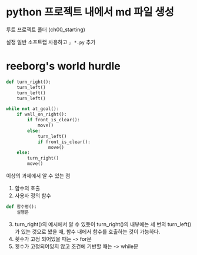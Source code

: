 # python 프로젝트 내에서 md 파일 생성

루트 프로젝트 폴더 (ch00_starting)

설정 일반 소프트랩 사용하고 `; *.py` 추가

# reeborg's world hurdle
```python
def turn_right():
    turn_left()
    turn_left()
    turn_left()

while not at_goal():
    if wall_on_right():
        if front_is_clear():
            move()
        else:
            turn_left()
            if front_is_clear():
                move()
    else:
        turn_right()
        move()
```

이상의 과제에서 알 수 있는 점
1. 함수의 호출
2. 사용자 정의 함수
```python
def 함수명():
    실행문
```
3. turn_right()의 예시에서 알 수 있듯이 turn_right()의 내부에는 세 번의 turn_left()가 있는 것으로 봤을 때, 함수 내에서 함수를 호출하는 것이 가능하다.
4. 횟수가 고정 되어있을 때는 -> for문
5. 횟수가 고정되어있지 않고 조건에 기반할 때는 -> while문